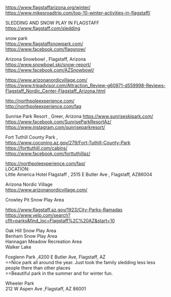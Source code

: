 



 
https://www.flagstaffarizona.org/winter/     
https://www.mikesroadtrip.com/top-10-winter-activities-in-flagstaff/    
     
SLEDDING AND SNOW PLAY IN FLAGSTAFF     
https://www.flagstaff.com/sledding         
     
snow park       
https://www.flagstaffsnowpark.com/     
https://www.facebook.com/flagsnow/     


Arizona Snowbowl ,  Flagstaff, Arizona    
https://www.snowbowl.ski/snow-report/    
https://www.facebook.com/AZSnowbowl/    

https://www.arizonanordicvillage.com/    
https://www.tripadvisor.com/Attraction_Review-g60971-d559998-Reviews-Flagstaff_Nordic_Center-Flagstaff_Arizona.html     

http://northpoleexperience.com/     
http://northpoleexperience.com/faq     



Sunrise Park Resort ,  Greer, Arizona
https://www.sunriseskipark.com/      
https://www.facebook.com/SunriseParkResortAz/   
https://www.instagram.com/sunriseparkresort/    


Fort Tuthill County Park    ,       
https://www.coconino.az.gov/279/Fort-Tuthill-County-Park      
https://forttuthill.com/cabins/   
https://www.facebook.com/forttuthillaz/     

https://northpoleexperience.com/faq/     
LOCATION:     
Little America Hotel Flagstaff ,  2515 E Butler Ave , Flagstaff, AZ86004        


Arizona Nordic Village    
https://www.arizonanordicvillage.com/     

Crowley Pit Snow Play Area   


https://www.flagstaff.az.gov/1923/City-Parks-Ramadas   
https://www.yelp.com/search?cflt=parks&find_loc=Flagstaff%2C%20AZ&start=10     

Oak Hill Snow Play Area    
Benham Snow Play Area    
Hannagan Meadow Recreation Area      
Walker Lake     

Foxglenn Park  ,4200 E Butler Ave, Flagstaff, AZ      
 ==Nice park all around the year. Just took the family sledding less less people there than other places    
 ==Beautiful park in the summer and for winter fun.    
 
 Wheeler Park      
 212 W Aspen Ave ,Flagstaff, AZ 86001     
 
 
 
 
   


